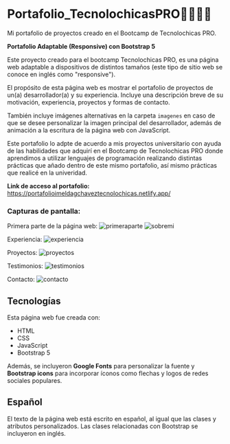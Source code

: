 # Portafolio_TecnolochicasPRO💜👩🏽‍💻
Mi portafolio de proyectos creado en el Bootcamp de Tecnolochicas PRO.
<br>

**Portafolio Adaptable (Responsive) con Bootstrap 5**

Este proyecto creado para el bootcamp Tecnolochicas PRO, es una página web adaptable a dispositivos de distintos tamaños (este tipo de sitio web se conoce en inglés como "responsive"). 

El propósito de esta página web es mostrar el portafolio de proyectos de un(a) desarrollador(a) y su experiencia. Incluye una descripción breve de su motivación, experiencia, proyectos y formas de contacto. 

También incluye imágenes alternativas en la carpeta `imagenes` en caso de que se desee personalizar la imagen principal del desarrollador, además de animación a la escritura de la página web con JavaScript.

Este portafolio lo adpte de acuerdo a mis proyectos universitario con ayuda de las habilidades que adquirí en el Bootcamp de Tecnolochicas PRO donde aprendimos a utilizar lenguajes de programación realizando distintas prácticas que añado dentro de este mismo portafolio, así mismo prácticas que realicé en la univeridad. 

**Link de acceso al portafolio:** 
https://portafolioimeldagchaveztecnolochicas.netlify.app/

### Capturas de pantalla:

Primera parte de la página web:
![primeraparte](https://github.com/ImeldaChavez/English_Animals/assets/124759407/0ab78e29-10c5-4b3f-b6d9-1e3792e5d1ea)
![sobremi](https://github.com/ImeldaChavez/English_Animals/assets/124759407/63e460b1-c629-412f-9fe9-b823f4fc6318)

Experiencia:
![experiencia](https://github.com/ImeldaChavez/English_Animals/assets/124759407/814d68da-05c8-4224-a3d3-27e2bb771c9f)

Proyectos:
![proyectos](https://github.com/ImeldaChavez/English_Animals/assets/124759407/55517e03-3d22-4a2a-86c6-11c58c3f05c8)

Testimonios:
![testimonios](https://github.com/ImeldaChavez/English_Animals/assets/124759407/dcd97b33-140c-43c9-96e3-e0f988f3b038)


Contacto:
![contacto](https://github.com/ImeldaChavez/English_Animals/assets/124759407/e9388a3c-1b1f-429c-acd8-804d352cb049)


## Tecnologías

Esta página web fue creada con:

* HTML
* CSS
* JavaScript 
* Bootstrap 5

Además, se incluyeron **Google Fonts** para personalizar la fuente y **Bootstrap icons** para incorporar íconos como flechas y logos de redes sociales populares. 

## Español

El texto de la página web está escrito en español, al igual que las clases y atributos personalizados. Las clases relacionadas con Bootstrap se incluyeron en inglés.
